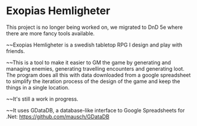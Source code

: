 # Exopias Hemligheter
This project is no longer being worked on, we migrated to DnD 5e where there are more fancy tools available.

~~Exopias Hemligheter is a swedish tabletop RPG I design and play with friends.

~~This is a tool to make it easier to GM the game by generating and managing enemies, generating travelling encounters and generating loot. The program does all this with data downloaded from a google spreadsheet to simplify the iteration process of the design of the game and keep the things in a single location.

~~It's still a work in progress.

~~It uses GDataDB, a database-like interface to Google Spreadsheets for .Net: https://github.com/mausch/GDataDB
